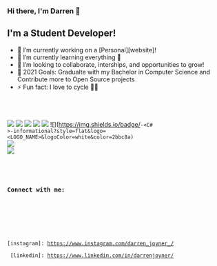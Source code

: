 ### Hi there, I'm Darren  👋

## I'm a Student Developer!
- 🔭 I’m currently working on a [Personal][website]!
- 🌱 I’m currently learning everything 🤣
- 👯 I’m looking to collaborate, interships, and opportunities to grow! 
- 🥅 2021 Goals: Gradualte with my Bachelor in Computer Science and Contribute more to Open Source projects
- ⚡ Fun fact: I love to cycle 🚴‍♂️

<br />
<br />

![](https://img.shields.io/badge/<OS>-<Linux>-informational?style=flat&logo=<LOGO_NAME>&logoColor=white&color=2bbc8a)
![](https://img.shields.io/badge/<OS>-<Windows>-informational?style=flat&logo=<LOGO_NAME>&logoColor=white&color=2bbc8a)
![](https://img.shields.io/badge/<Editor>-<VS>-informational?style=flat&logo=<LOGO_NAME>&logoColor=white&color=2bbc8a)
![](https://img.shields.io/badge/<Code>-<Python-informational?style=flat&logo=<LOGO_NAME>&logoColor=white&color=2bbc8a)
![](https://img.shields.io/badge/<Code>-<Java>-informational?style=flat&logo=<LOGO_NAME>&logoColor=white&color=2bbc8a)
![](https://img.shields.io/badge/<Code>-<C# >-informational?style=flat&logo=<LOGO_NAME>&logoColor=white&color=2bbc8a)
![](https://img.shields.io/badge/<Code>-<C++>-informational?style=flat&logo=<LOGO_NAME>&logoColor=white&color=2bbc8a)
![](https://img.shields.io/badge/<Tools>-<Docker>-informational?style=flat&logo=<LOGO_NAME>&logoColor=white&color=2bbc8a)
<br />
<br />
### Connect with me:



<br />
<br />

[instagram]: https://www.instagram.com/darren_joyner_/ <br />
[linkedin]: https://www.linkedin.com/in/darrenjoyner/
